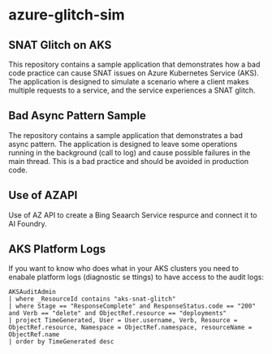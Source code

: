 # azure-glitch-sim

## SNAT Glitch on AKS

This repository contains a sample application that demonstrates how a bad code practice can cause SNAT issues on Azure Kubernetes Service (AKS). The application is designed to simulate a scenario where a client makes multiple requests to a service, and the service experiences a SNAT glitch.

## Bad Async Pattern Sample

The repository contains a sample application that demonstrates a bad async pattern. The application is designed to leave some operations running in the background (call to log) and cause possible failures in the main thread. This is a bad practice and should be avoided in production code.

## Use of AZAPI

Use of AZ API to create a Bing Seaarch Service respurce and connect it to AI Foundry.

## AKS Platform Logs

If you want to know who does what in your AKS clusters you need to enabale platform logs (diagnostic se ttings) to have access to the audit logs:

```kql
AKSAuditAdmin
| where _ResourceId contains "aks-snat-glitch"
| where Stage == "ResponseComplete" and ResponseStatus.code == "200" and Verb == "delete" and ObjectRef.resource == "deployments" 
| project TimeGenerated, User = User.username, Verb, Resource = ObjectRef.resource, Namespace = ObjectRef.namespace, resourceName = ObjectRef.name
| order by TimeGenerated desc 
```
